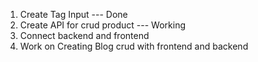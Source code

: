 1. Create Tag Input --- Done
2. Create API for crud product --- Working
3. Connect backend and frontend
4. Work on Creating Blog crud with frontend and backend
